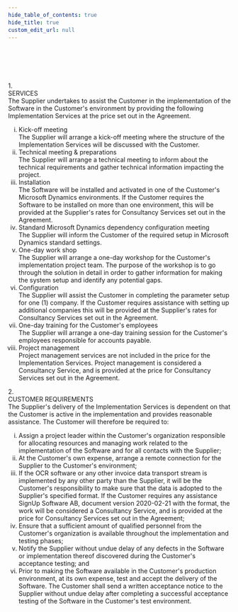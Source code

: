 ```yaml
---
hide_table_of_contents: true
hide_title: true
custom_edit_url: null
---
```

<div className="agreement-doc-sans">
<br/><br/>

![SignUp Software](./../img/none-pixel.png)

<div className="paragraph-medium">
1.<div className="paragraph-text">SERVICES</div>
</div>
<div className="paragraph-indent">
The Supplier undertakes to assist the Customer in the implementation of the Software in the
Customer's environment by providing the following Implementation Services at the price set out in
the Agreement.
</div>


<div className="paragraph-indent">


<ol type="i" className="list-roman">
<li><span>
<div className="paragraph-text">Kick-off meeting</div>
<div className="paragraph-indent-in">
The Supplier will arrange a kick-off meeting where the structure of the Implementation
Services will be discussed with the Customer.
</div>
</span></li>
<li><span>
<div className="paragraph-text">Technical meeting & preparations</div>
<div className="paragraph-indent-in">
The Supplier will arrange a technical meeting to inform about the technical requirements
and gather technical information impacting the project.
</div>
</span></li>
<li><span>
<div className="paragraph-text">Installation</div>
<div className="paragraph-indent-in">
The Software will be installed and activated in one of the Customer's Microsoft Dynamics
environments. If the Customer requires the Software to be installed on more than one
environment, this will be provided at the Supplier's rates for Consultancy Services set out in
the Agreement.
</div>
</span></li>
<li><span>
<div className="paragraph-text">Standard Microsoft Dynamics dependency configuration meeting</div>
<div className="paragraph-indent-in">
The Supplier will inform the Customer of the required setup in Microsoft Dynamics
standard settings.
</div>
</span></li>
<li><span>
<div className="paragraph-text">One-day work shop</div>
<div className="paragraph-indent-in">
The Supplier will arrange a one-day workshop for the Customer's implementation project
team. The purpose of the workshop is to go through the solution in detail in order to gather
information for making the system setup and identify any potential gaps.
</div>
</span></li>
<li><span>
<div className="paragraph-text">Configuration</div>
<div className="paragraph-indent-in">
The Supplier will assist the Customer in completing the parameter setup for
one (1) company. If the Customer requires assistance with setting up additional companies
this will be provided at the Supplier's rates for Consultancy Services set out in the
Agreement.
</div>
</span></li>
<li><span>
<div className="paragraph-text">One-day training for the Customer's employees</div>
<div className="paragraph-indent-in">
The Supplier will arrange a one-day training session for the Customer's employees
responsible for accounts payable.
</div>
</span></li>
<li><span>
<div className="paragraph-text">Project management</div>
<div className="paragraph-indent-in">
Project management services are not included in the price for the Implementation Services.
Project management is considered a Consultancy Service, and is provided at the price for
Consultancy Services set out in the Agreement.
</div>
</span></li>
</ol>


</div>


<div className="paragraph-medium">
2.<div className="paragraph-text">CUSTOMER REQUIREMENTS</div>
</div>

<div className="paragraph-indent-l2">
The Supplier's delivery of the Implementation Services is dependent on that the Customer is active
in the implementation and provides reasonable assistance. The Customer will therefore be required
to:
</div>

<ol type="i" className="list-roman">
<li><span>
Assign a project leader within the Customer's organization responsible for allocating
resources and managing work related to the implementation of the Software and for all
contacts with the Supplier;
</span></li>
<li><span>
At the Customer's own expense, arrange a remote connection for the Supplier to the
Customer's environment;
</span></li>
<li><span>
If the OCR software or any other invoice data transport stream is implemented by any
other party than the Supplier, it will be the Customer's responsibility to make sure that the
data is adopted to the Supplier's specified format. If the Customer requires any assistance
SignUp Software AB, document version 2020-02-21
with the format, the work will be considered a Consultancy Service, and is provided at the 
price for Consultancy Services set out in the Agreement;
</span></li>
<li><span>
Ensure that a sufficient amount of qualified personnel from the Customer's organization is
available throughout the implementation and testing phases;
</span></li>
<li><span>
Notify the Supplier without undue delay of any defects in the Software or implementation
thereof discovered during the Customer's acceptance testing; and
</span></li>
<li><span>
Prior to making the Software available in the Customer's production environment, at its
own expense, test and accept the delivery of the Software. The Customer shall send a
written acceptance notice to the Supplier without undue delay after completing a
successful acceptance testing of the Software in the Customer's test environment.
</span></li>
</ol>




</div>
